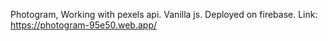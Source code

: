 Photogram,
Working with pexels api.
Vanilla js.
Deployed on firebase. Link: https://photogram-95e50.web.app/
